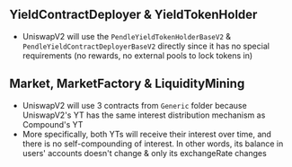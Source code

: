 ## YieldContractDeployer & YieldTokenHolder

- UniswapV2 will use the `PendleYieldTokenHolderBaseV2` & `PendleYieldContractDeployerBaseV2` directly since it has no special requirements (no rewards, no external pools to lock tokens in)

## Market, MarketFactory & LiquidityMining

- UniswapV2 will use 3 contracts from `Generic` folder because UniswapV2's YT has the same interest distribution mechanism as Compound's YT
- More specifically, both YTs will receive their interest over time, and there is no self-compounding of interest. In other words, its balance in users' accounts doesn't change & only its exchangeRate changes
